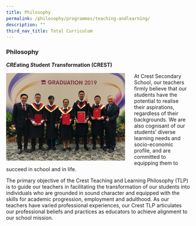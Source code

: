 ```yaml
---
title: Philosophy
permalink: /philosophy/programmes/teaching-andlearning/
description: ""
third_nav_title: Total Curriculum
---
```

### Philosophy

***CRE*ating *S*tudent *T*ransformation (CREST)**

<img src="/images/philo1.jpg" style="width:325px;height:240px;margin-right:25px;" align="left">At Crest Secondary School, our teachers firmly believe that our students have the potential to realise their aspirations, regardless of their backgrounds. We are also cognisant of our students’ diverse learning needs and socio-economic profile, and are committed to equipping them to succeed in school and in life.  

  

The primary objective of the Crest Teaching and Learning Philosophy (TLP) is to guide our teachers in facilitating the transformation of our students into individuals who are grounded in sound character and equipped with the skills for academic progression, employment and adulthood. As our teachers have varied professional experiences, our Crest TLP articulates our professional beliefs and practices as educators to achieve alignment to our school mission.